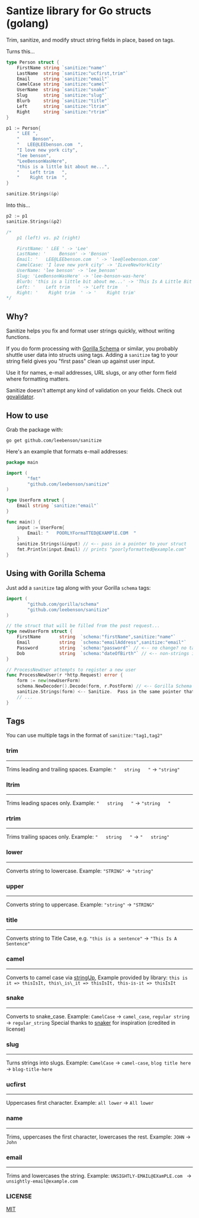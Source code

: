 # Santize library for Go structs (golang)

Trim, sanitize, and modify struct string fields in place, based on tags.

Turns this...

``` go
type Person struct {
	FirstName string `sanitize:"name"`
	LastName  string `sanitize:"ucfirst,trim"`
	Email     string `sanitize:"email"`
	CamelCase string `sanitize:"camel"`
	UserName  string `sanitize:"snake"`
	Slug      string `sanitize:"slug"`
	Blurb     string `sanitize:"title"`
	Left      string `sanitize:"ltrim"`
	Right     string `sanitize:"rtrim"`
}

p1 := Person{
	" LEE ",
	"     Benson",
	"   LEE@LEEbenson.com  ",
	"I love new york city",
	"lee benson",
	"LeeBensonWasHere",
	"this is a little bit about me...",
	"    Left trim   ",
	"    Right trim  ",
}

sanitize.Strings(&p)

```

Into this...

``` go
p2 := p1
sanitize.Strings(&p2)

/*
	p1 (left) vs. p2 (right)

	FirstName: ' LEE ' -> 'Lee'
	LastName: '     Benson' -> 'Benson'
	Email: '   LEE@LEEbenson.com  ' -> 'lee@leebenson.com'
	CamelCase: 'I love new york city' -> 'ILoveNewYorkCity'
	UserName: 'lee benson' -> 'lee_benson'
	Slug: 'LeeBensonWasHere' -> 'lee-benson-was-here'
	Blurb: 'this is a little bit about me...' -> 'This Is A Little Bit About Me...'
	Left: '    Left trim   ' -> 'Left trim   '
	Right: '    Right trim  ' -> '    Right trim'
*/
```

## Why?

Sanitize helps you fix and format user strings quickly, without writing functions.

If you do form processing with [Gorilla Schema](http://www.gorillatoolkit.org/pkg/schema) or similar, you probably shuttle user data into structs using tags. Adding a `sanitize` tag to your string field gives you "first pass" clean up against user input.

Use it for names, e-mail addresses, URL slugs, or any other form field where formatting matters.

Sanitize doesn't attempt any kind of validation on your fields. Check out [govalidator](https://github.com/asaskevich/govalidator).

## How to use

Grab the package with:

`go get github.com/leebenson/sanitize`

Here's an example that formats e-mail addresses:

``` go
package main

import (
		"fmt"
		"github.com/leebenson/sanitize"
)

type UserForm struct {
	Email string `sanitize:"email"`
}

func main() {
	input := UserForm{
		Email: "   POORLYFormaTTED@EXAMPlE.COM  "
	}
	sanitize.Strings(&input) // <-- pass in a pointer to your struct
	fmt.Println(input.Email) // prints "poorlyformatted@example.com"
}

```

## Using with Gorilla Schema

Just add a `sanitize` tag along with your Gorilla `schema` tags:

``` go
import (
		"github.com/gorilla/schema"
		"github.com/leebenson/sanitize"
)

// the struct that will be filled from the post request...
type newUserForm struct {
	FirstName 		string	`schema:"firstName",sanitize:"name"`
	Email			string	`schema:"emailAddress",sanitize:"email"`
	Password 		string	`schema:"password"` // <-- no change? no tag
	Dob				string	`schema:"dateOfBirth"` // <-- non-strings ignored by Sanitize
}

// ProcessNewUser attempts to register a new user
func ProcessNewUser(r *http.Request) error {
	form := new(newUserForm)
	schema.NewDecoder().Decode(form, r.PostForm) // <-- Gorilla Schema
	sanitize.Strings(form) <-- Sanitize.  Pass in the same pointer that Schema used
	// ...
}
```

## Tags

You can use multiple tags in the format of `sanitize:"tag1,tag2"`

### trim
---------------------------------------
Trims leading and trailing spaces. Example: `"   string   "` -> `"string"`

### ltrim
---------------------------------------
Trims leading spaces only. Example: `"   string   "` -> `"string   "`

### rtrim
---------------------------------------
Trims trailing spaces only. Example: `"   string   "` -> `"   string"`

### lower
---------------------------------------
Converts string to lowercase. Example: `"STRING"` -> `"string"`

### upper
---------------------------------------
Converts string to uppercase. Example: `"string"` -> `"STRING"`

### title
---------------------------------------
Converts string to Title Case, e.g. `"this is a sentence"` -> `"This Is A Sentence"`

### camel
---------------------------------------
Converts to camel case via [stringUp](https://github.com/etgryphon/stringUp), Example provided by library: `this is it => thisIsIt, this\_is\_it => thisIsIt, this-is-it => thisIsIt`

### snake
---------------------------------------
Converts to snake_case. Example: `CamelCase` -> `camel_case`, `regular string` -> `regular_string`
Special thanks to [snaker](https://github.com/serenize/snaker/) for inspiration (credited in license)

### slug
---------------------------------------
Turns strings into slugs.  Example: `CamelCase` -> `camel-case`, `blog title here` -> `blog-title-here`

### ucfirst
---------------------------------------
Uppercases first character.  Example: `all lower` -> `All lower`

### name
---------------------------------------
Trims, uppercases the first character, lowercases the rest. Example: ` JOHN ` -> `John`

### email
---------------------------------------
Trims and lowercases the string.  Example: `UNSIGHTLY-EMAIL@EXamPLE.com ` -> `unsightly-email@example.com`

### LICENSE
[MIT](https://github.com/leebenson/sanitize/blob/master/LICENSE)
